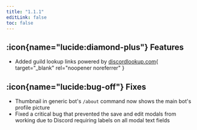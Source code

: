 ```yaml
---
title: "1.1.1"
editLink: false
toc: false
---
```


## :icon{name="lucide:diamond-plus"} Features

- Added guild lookup links powered by [discordlookup.com](https://discordlookup.com){ target="_blank" rel="noopener noreferrer" }

## :icon{name="lucide:bug-off"} Fixes

- Thumbnail in generic bot's `/about` command now shows the main bot's profile picture
- Fixed a critical bug that prevented the save and edit modals from working due to Discord requiring labels on all modal text fields